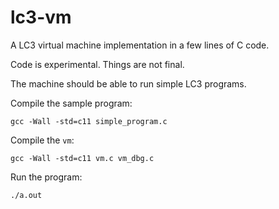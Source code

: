 # lc3-vm

A LC3 virtual machine implementation in a few lines of C code.

Code is experimental. Things are not final.

The machine should be able to run simple LC3 programs.

Compile the sample program:

`gcc -Wall -std=c11 simple_program.c`

Compile the `vm`:

`gcc -Wall -std=c11 vm.c vm_dbg.c`

Run the program:

`./a.out`


